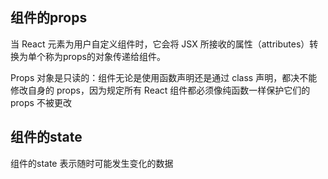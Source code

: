 
## 组件的props
当 React 元素为用户自定义组件时，它会将 JSX 所接收的属性（attributes）转换为单个称为props的对象传递给组件。

Props 对象是只读的：组件无论是使用函数声明还是通过 class 声明，都决不能修改自身的 props，因为规定所有 React 组件都必须像纯函数一样保护它们的 props 不被更改

## 组件的state
组件的state 表示随时可能发生变化的数据